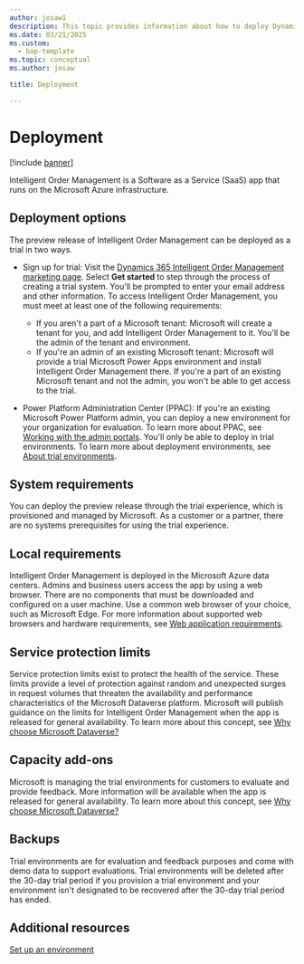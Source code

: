 ```yaml
---
author: josaw1
description: This topic provides information about how to deploy Dynamics 365 Intelligent Order Management.
ms.date: 03/21/2025
ms.custom: 
  - bap-template
ms.topic: conceptual
ms.author: josaw

title: Deployment

---
```



# Deployment

[!include [banner](includes/banner.md)]


Intelligent Order Management is a Software as a Service (SaaS) app that runs on the Microsoft Azure infrastructure.

## Deployment options

The preview release of Intelligent Order Management can be deployed as a trial in two ways.

-   Sign up for trial: Visit the [Dynamics 365 Intelligent Order Management marketing page](https://dynamics.microsoft.com/intelligent-order-management/). Select **Get started** to step through the process of creating a trial system. You'll be prompted to enter your email address and other information. To access Intelligent Order Management, you must meet at least one of the following requirements: 
    - If you aren't a part of a Microsoft tenant: Microsoft will create a tenant for you, and add Intelligent Order Management to it. You'll be the admin of the tenant and environment. 
    - If you're an admin of an existing Microsoft tenant: Microsoft will provide a trial Microsoft Power Apps environment and install Intelligent Order Management there. If you're a part of an existing Microsoft tenant and not the admin, you won't be able to get access to the trial. 

-   Power Platform Administration Center (PPAC): If you're an existing Microsoft Power Platform admin, you can deploy a new environment for your organization for evaluation. To learn more about PPAC, see [Working with the admin portals](/power-platform/admin/wp-work-with-admin-portals). You'll only be able to deploy in trial environments. To learn more about deployment environments, see [About trial environments](/power-platform/admin/trial-environments).

## System requirements

You can deploy the preview release through the trial experience, which is provisioned and managed by Microsoft. As a customer or a partner, there are no systems prerequisites for using the trial experience.

## Local requirements

Intelligent Order Management is deployed in the Microsoft Azure data centers. Admins and business users access the app by using a web browser. There are no components that must be downloaded and configured on a user machine. Use a common web browser of your choice, such as Microsoft Edge. For more information about supported web browsers and hardware requirements, see [Web application requirements](/power-platform/admin/web-application-requirements).

## Service protection limits

Service protection limits exist to protect the health of the service. These limits provide a level of protection against random and unexpected surges in request volumes that threaten the availability and performance characteristics of the Microsoft Dataverse platform. Microsoft will publish guidance on the limits for Intelligent Order Management when the app is released for general availability. To learn more about this concept, see [Why choose Microsoft Dataverse?](/powerapps/maker/data-platform/why-dataverse-overview)

## Capacity add-ons

Microsoft is managing the trial environments for customers to evaluate and provide feedback. More information will be available when the app is released for general availability. To learn more about this concept, see [Why choose Microsoft Dataverse?](/powerapps/maker/data-platform/why-dataverse-overview)

## Backups

Trial environments are for evaluation and feedback purposes and come with demo data to support evaluations. Trial environments will be deleted after the 30-day trial period if you provision a trial environment and your environment isn't designated to be recovered after the 30-day trial period has ended.

## Additional resources
[Set up an environment](setup.md)
